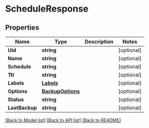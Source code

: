 # ScheduleResponse

## Properties
Name | Type | Description | Notes
------------ | ------------- | ------------- | -------------
**Uid** | **string** |  | [optional] 
**Name** | **string** |  | [optional] 
**Schedule** | **string** |  | [optional] 
**Ttl** | **string** |  | [optional] 
**Labels** | [**Labels**](Labels.md) |  | [optional] 
**Options** | [**BackupOptions**](BackupOptions.md) |  | [optional] 
**Status** | **string** |  | [optional] 
**LastBackup** | **string** |  | [optional] 

[[Back to Model list]](../README.md#documentation-for-models) [[Back to API list]](../README.md#documentation-for-api-endpoints) [[Back to README]](../README.md)


